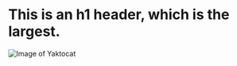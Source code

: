 # This is an h1 header, which is the largest.
![Image of Yaktocat](https://octodex.github.com/images/yaktocat.png)
